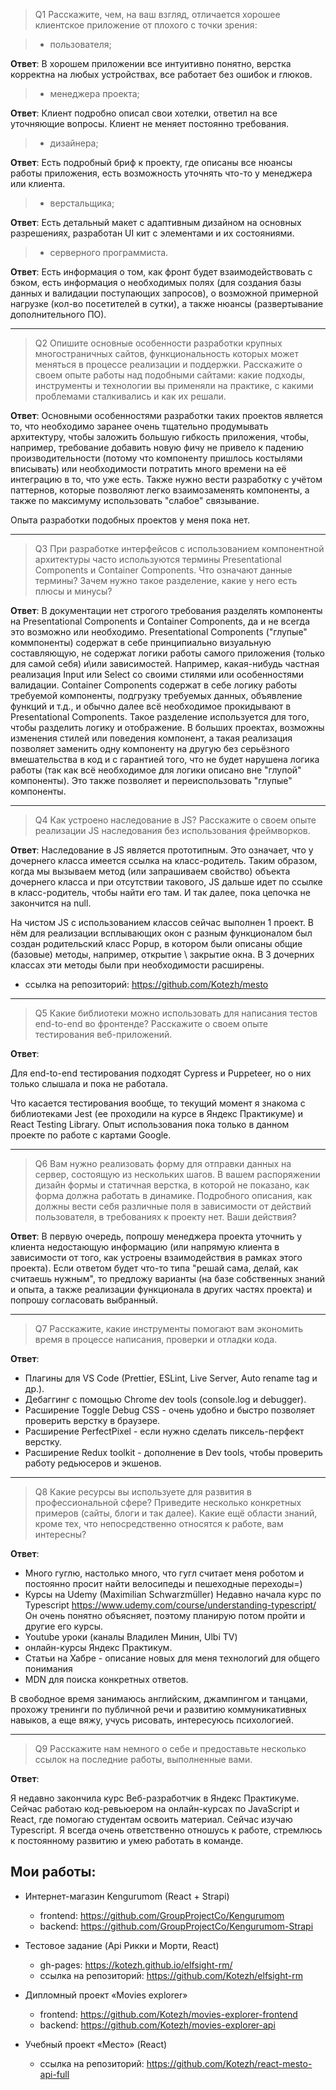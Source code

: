 > Q1 Расскажите, чем, на ваш взгляд, отличается хорошее клиентское приложение от плохого с точки зрения:

  > - пользователя;

**Ответ**: В хорошем приложении все интуитивно понятно, верстка корректна на любых устройствах, все работает без ошибок и глюков.

> - менеджера проекта;

**Ответ**: Клиент подробно описал свои хотелки, ответил на все уточняющие вопросы. Клиент не меняет постоянно требования.

> - дизайнера;

**Ответ**: Есть подробный бриф к проекту, где описаны все нюансы работы приложения, есть возможность уточнять что-то у менеджера или клиента.

> - верстальщика;

**Ответ**: Есть детальный макет с адаптивным дизайном на основных разрешениях, разработан UI кит с элементами и их состояниями.

> - серверного программиста.

**Ответ**: Есть информация о том, как фронт будет взаимодействовать с бэком, есть информация о необходимых полях (для создания базы данных и валидации поступающих запросов), о возможной примерной нагрузке (кол-во посетителей в сутки), а также нюансы (развертывание дополнительного ПО).

---

> Q2
Опишите основные особенности разработки крупных многостраничных сайтов,
функциональность которых может меняться в процессе реализации и поддержки.
Расскажите о своем опыте работы над подобными сайтами: какие подходы,
инструменты и технологии вы применяли на практике, с какими проблемами
сталкивались и как их решали.

**Ответ**: Основными особенностями разработки таких проектов является то, что необходимо заранее очень тщательно продумывать архитектуру, чтобы заложить большую гибкость приложения, чтобы, например, требование добавить новую фичу не привело к падению производительности (потому что компоненту пришлось костылями вписывать) или необходимости потратить много времени на её интеграцию в то, что уже есть. Также нужно вести разработку с учётом паттернов, которые позволяют легко взаимозаменять компоненты, а также по максимуму использовать "слабое" связывание.

Опыта разработки подобных проектов у меня пока нет.

---

> Q3
При разработке интерфейсов с использованием компонентной архитектуры часто
используются термины Presentational Сomponents и Сontainer Сomponents. Что
означают данные термины? Зачем нужно такое разделение, какие у него есть плюсы и
минусы?

**Ответ**: В документации нет строгого требования разделять компоненты на Presentational Сomponents и Сontainer Сomponents, да и не всегда это возможно или необходимо. 
Presentational Сomponents ("глупые" коммпоненты) содержат в себе принципиально визуальную составляющую, не содержат логики работы самого приложения (только для самой себя) и\или зависимостей. Например, какая-нибудь частная реализация Input или Select со своими стилями или особенностями валидации.
Сontainer Сomponents содержат в себе логику работы требуемой компоненты, подгрузку требуемых данных, объявление функций и т.д., и обычно далее всё необходимое прокидывают в Presentational Components.
Такое разделение используется для того, чтобы разделить логику и отображение. В больших проектах, возможны изменения стилей или поведения компонент, а такая реализация позволяет заменить одну компоненту на другую без серьёзного вмешательства в код и с гарантией того, что не будет нарушена логика работы (так как всё необходимое для логики описано вне "глупой" компоненты). Это также позволяет и переиспользовать "глупые" компоненты.

---

> Q4
Как устроено наследование в JS? Расскажите о своем опыте реализации JS наследования без использования фреймворков.

**Ответ**: Наследование в JS является прототипным. Это означает, что у дочернего класса имеется ссылка на класс-родитель. Таким образом, когда мы вызываем метод (или запрашиваем свойство) объекта дочернего класса и при отсутствии такового, JS дальше идет по ссылке в класс-родитель, чтобы найти его там. И так далее, пока цепочка не закончится на null.

На чистом JS с использованием классов сейчас выполнен 1 проект. В нём для реализации всплывающих окон с разным функционалом был создан родительский класс Popup, в котором были описаны общие (базовые) методы, например, открытие \ закрытие окна. В 3 дочерних классах эти методы были при необходимости расширены.

- ссылка на репозиторий: https://github.com/Kotezh/mesto

---

> Q5
Какие библиотеки можно использовать для написания тестов end-to-end во
фронтенде? Расскажите о своем опыте тестирования веб-приложений.

**Ответ**:

Для end-to-end тестирования подходят Cypress и Puppeteer, но о них только слышала и пока не работала.

Что касается тестирования вообще, то текущий момент я знакома с библиотеками Jest (ее проходили на курсе в Яндекс Практикуме) и React Testing Library. Опыт использования пока только в данном проекте по работе с картами Google.

---

> Q6
Вам нужно реализовать форму для отправки данных на сервер, состоящую из
нескольких шагов. В вашем распоряжении дизайн формы и статичная верстка, в
которой не показано, как форма должна работать в динамике. Подробного описания,
как должны вести себя различные поля в зависимости от действий пользователя, в
требованиях к проекту нет. Ваши действия?

**Ответ**: В первую очередь, попрошу менеджера проекта уточнить у клиента недостающую информацию (или напрямую клиента в зависимости от того, как устроены взаимодействия в рамках этого проекта). Если ответом будет что-то типа "решай сама, делай, как считаешь нужным", то предложу варианты (на базе собственных знаний и опыта, а также реализации функционала в других частях проекта) и попрошу согласовать выбранный.

---

> Q7
Расскажите, какие инструменты помогают вам экономить время в процессе
написания, проверки и отладки кода.

**Ответ**:

- Плагины для VS Code (Prettier, ESLint, Live Server, Auto rename tag и др.).
- Дебаггинг с помощью Chrome dev tools (console.log и debugger).
- Расширение Toggle Debug CSS - очень удобно и быстро позволяет проверить верстку в браузере.
- Расширение PerfectPixel - если нужно сделать пиксель-перфект верстку.
- Расширение Redux toolkit - дополнение в Dev tools, чтобы проверить работу редьюсеров и экшенов.

---

> Q8
Какие ресурсы вы используете для развития в профессиональной сфере? Приведите
несколько конкретных примеров (сайты, блоги и так далее).
Какие ещё области знаний, кроме тех, что непосредственно относятся к работе, вам
интересны?

**Ответ**:

- Много гуглю, настолько много, что гугл считает меня роботом и постоянно просит найти велосипеды и пешеходные переходы=)
- Курсы на Udemy (Maximilian Schwarzmüller) Недавно начала курс по Typescript https://www.udemy.com/course/understanding-typescript/
  Он очень понятно объясняет, поэтому планирую потом пройти и другие его курсы.
- Youtube уроки (каналы Владилен Минин, Ulbi TV)
- онлайн-курсы Яндекс Практикум.
- Статьи на Хабре - описание новых для меня технологий для общего понимания
- MDN для поиска конкретных ответов.

В свободное время занимаюсь английским, джампингом и танцами, прохожу тренинги по публичной речи и развитию коммуникативных навыков, а еще вяжу, учусь рисовать, интересуюсь психологией.

---

> Q9
Расскажите нам немного о себе и предоставьте несколько ссылок на последние
работы, выполненные вами.

**Ответ**:

Я недавно закончила курс Веб-разработчик в Яндекс Практикуме. Сейчас работаю код-ревьюером на онлайн-курсах по JavaScript и React, где помогаю студентам освоить материал. Сейчас изучаю Typescript.
Я всегда очень ответственно отношусь к работе, стремлюсь к постоянному развитию и умею работать в команде.

## Мои работы:

- Интернет-магазин Kengurumom (React + Strapi)

  - frontend: https://github.com/GroupProjectCo/Kengurumom
  - backend: https://github.com/GroupProjectCo/Kengurumom-Strapi

- Тестовое задание (Api Рикки и Морти, React)

  - gh-pages: https://kotezh.github.io/elfsight-rm/
  - ссылка на репозиторий: https://github.com/Kotezh/elfsight-rm

- Дипломный проект «Movies explorer»

  - frontend: https://github.com/Kotezh/movies-explorer-frontend
  - backend: https://github.com/Kotezh/movies-explorer-api

- Учебный проект «Место» (React)

  - ссылка на репозиторий: https://github.com/Kotezh/react-mesto-api-full
